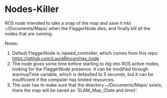 # Nodes-Killer
ROS node intended to take a snap of the map and save it into ~/Documents/Maps/ when the FlaggerNode dies, and finally kill all the nodes that are running.

Notes:
1. Default FlaggerNode is /speed_controller, which comes from this repo: https://github.com/LauraRincon/nav_node
2. The node gives some time before starting to dig into ROS active nodes, looking for the FlaggerNode presence. It can be modified through warmupTime variable, which is defaulted to 5 seconds, but it can be insufficient if the computer has limited resources.
3. The user has to make sure that the directory ~/Documents/Maps/ exists, there the map will be saved as 'SLAM_Map_{Date and time}'.
